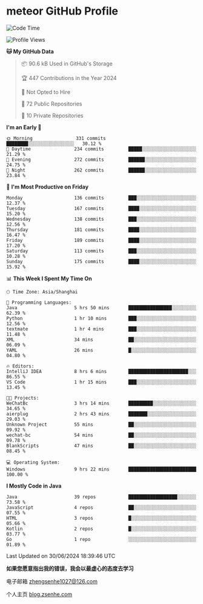
# meteor  GitHub Profile 

<!--START_SECTION:waka-->
![Code Time](http://img.shields.io/badge/Code%20Time-95%20hrs%2034%20mins-blue)

![Profile Views](http://img.shields.io/badge/Profile%20Views-7-blue)

**🐱 My GitHub Data** 

> 📦 90.6 kB Used in GitHub's Storage 
 > 
> 🏆 447 Contributions in the Year 2024
 > 
> 🚫 Not Opted to Hire
 > 
> 📜 72 Public Repositories 
 > 
> 🔑 10 Private Repositories 
 > 
**I'm an Early 🐤** 

```text
🌞 Morning                331 commits         ████████░░░░░░░░░░░░░░░░░   30.12 % 
🌆 Daytime                234 commits         █████░░░░░░░░░░░░░░░░░░░░   21.29 % 
🌃 Evening                272 commits         ██████░░░░░░░░░░░░░░░░░░░   24.75 % 
🌙 Night                  262 commits         ██████░░░░░░░░░░░░░░░░░░░   23.84 % 
```
📅 **I'm Most Productive on Friday** 

```text
Monday                   136 commits         ███░░░░░░░░░░░░░░░░░░░░░░   12.37 % 
Tuesday                  167 commits         ████░░░░░░░░░░░░░░░░░░░░░   15.20 % 
Wednesday                138 commits         ███░░░░░░░░░░░░░░░░░░░░░░   12.56 % 
Thursday                 181 commits         ████░░░░░░░░░░░░░░░░░░░░░   16.47 % 
Friday                   189 commits         ████░░░░░░░░░░░░░░░░░░░░░   17.20 % 
Saturday                 113 commits         ███░░░░░░░░░░░░░░░░░░░░░░   10.28 % 
Sunday                   175 commits         ████░░░░░░░░░░░░░░░░░░░░░   15.92 % 
```


📊 **This Week I Spent My Time On** 

```text
🕑︎ Time Zone: Asia/Shanghai

💬 Programming Languages: 
Java                     5 hrs 50 mins       ████████████████░░░░░░░░░   62.39 % 
Python                   1 hr 10 mins        ███░░░░░░░░░░░░░░░░░░░░░░   12.56 % 
textmate                 1 hr 4 mins         ███░░░░░░░░░░░░░░░░░░░░░░   11.48 % 
XML                      34 mins             ██░░░░░░░░░░░░░░░░░░░░░░░   06.09 % 
YAML                     26 mins             █░░░░░░░░░░░░░░░░░░░░░░░░   04.80 % 

🔥 Editors: 
IntelliJ IDEA            8 hrs 6 mins        ██████████████████████░░░   86.55 % 
VS Code                  1 hr 15 mins        ███░░░░░░░░░░░░░░░░░░░░░░   13.45 % 

🐱‍💻 Projects: 
WeChatBc                 3 hrs 14 mins       █████████░░░░░░░░░░░░░░░░   34.65 % 
aierplug                 2 hrs 43 mins       ███████░░░░░░░░░░░░░░░░░░   29.03 % 
Unknown Project          55 mins             ██░░░░░░░░░░░░░░░░░░░░░░░   09.92 % 
wechat-bc                54 mins             ██░░░░░░░░░░░░░░░░░░░░░░░   09.78 % 
BlankScripts             47 mins             ██░░░░░░░░░░░░░░░░░░░░░░░   08.45 % 

💻 Operating System: 
Windows                  9 hrs 22 mins       █████████████████████████   100.00 % 
```

**I Mostly Code in Java** 

```text
Java                     39 repos            ██████████████████░░░░░░░   73.58 % 
JavaScript               4 repos             ██░░░░░░░░░░░░░░░░░░░░░░░   07.55 % 
HTML                     3 repos             █░░░░░░░░░░░░░░░░░░░░░░░░   05.66 % 
Kotlin                   2 repos             █░░░░░░░░░░░░░░░░░░░░░░░░   03.77 % 
Go                       1 repo              ░░░░░░░░░░░░░░░░░░░░░░░░░   01.89 % 
```




 Last Updated on 30/06/2024 18:39:46 UTC
<!--END_SECTION:waka-->


**如果您愿意指出我的错误，我会以最虚心的态度去学习**

电子邮箱 zhengsenhe1027@126.com

个人主页 [blog.zsenhe.com](http://blog.zsenhe.com/)


